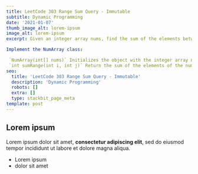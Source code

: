 ```yaml
---
title: LeetCode 303 Range Sum Query - Immutable
subtitle: Dynamic Programming
date: '2021-01-07'
thumb_image_alt: lorem-ipsum
image_alt: lorem-ipsum
excerpt: Given an integer array nums, find the sum of the elements between indices i and j (i ≤ j), inclusive.

Implement the NumArray class:

 `NumArray(int[] nums)` Initializes the object with the integer array nums.
 `int sumRange(int i, int j)` Return the sum of the elements of the nums array in the range `[i, j]` inclusive (i.e., `sum(nums[i], nums[i + 1], ... , nums[j])`)
seo:
  title: 'LeetCode 303 Range Sum Query - Immutable'
  description: 'Dynamic Programming'
  robots: []
  extra: []
  type: stackbit_page_meta
template: post
---
```

## Lorem ipsum

Lorem ipsum dolor sit amet, **consectetur adipiscing elit**, sed do eiusmod tempor incididunt ut labore et dolore magna aliqua.

- Lorem ipsum
- dolor sit amet